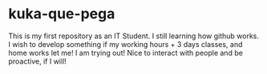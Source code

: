 # kuka-que-pega
This is my first repository as an IT Student.
I still learning how github works. I wish to develop something if my working hours + 3 days classes, and home works let me!
I am trying out! 
Nice to interact with people and be proactive, if I will!
